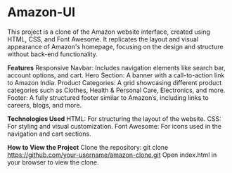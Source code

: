 # Amazon-UI

This project is a clone of the Amazon website interface, created using HTML, CSS, and Font Awesome. It replicates the layout and visual appearance of Amazon's homepage, focusing on the design and structure without back-end functionality.

**Features**
Responsive Navbar: Includes navigation elements like search bar, account options, and cart.
Hero Section: A banner with a call-to-action link to Amazon India.
Product Categories: A grid showcasing different product categories such as Clothes, Health & Personal Care, Electronics, and more.
Footer: A fully structured footer similar to Amazon’s, including links to careers, blogs, and more.

**Technologies Used**
HTML: For structuring the layout of the website.
CSS: For styling and visual customization.
Font Awesome: For icons used in the navigation and cart sections.

**How to View the Project**
Clone the repository:
git clone https://github.com/your-username/amazon-clone.git
Open index.html in your browser to view the clone.
